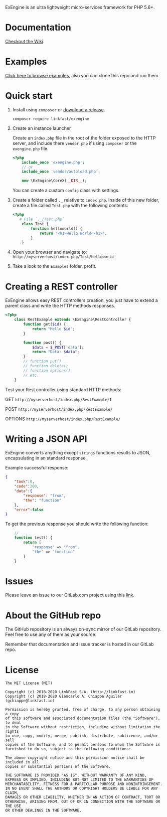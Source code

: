 ExEngine is an ultra lightweight micro-services framework for PHP 5.6+.

Documentation
===

[Checkout the Wiki](https://gitlab.com/linkfast/oss/exengine/wikis/home).

Examples
===

[Click here to browse examples](https://gitlab.com/linkfast/oss/exengine/-/tree/master/examples), also
you can clone this repo and run them.

Quick start
===

1. Install using `composer` or 
[download a release](https://gitlab.com/linkfast/oss/exengine/-/releases).

    ```
    composer require linkfast/exengine
    ````

2. Create an instance launcher

    Create an `index.php` file in the root of the folder exposed to the HTTP server, 
    and include there `vendor.php` if using `composer` or the `exengine.php` file.

    ```php
    <?php
        include_once 'exengine.php';
        // or
        include_once 'vendor/autoload.php';

        new \ExEngine\CoreX(__DIR__);
    ```
    
    You can create a custom `config` class with settings. 

3. Create a folder called `._` relative to `index.php`. Inside of this new folder, 
create a file called `Test.php` with the following contents:

    ```php
    <?php
       # File ´._/Test.php´
        class Test {
            function helloworld() {
                return "<h1>Hello World</h1>";
            }
        }
    ```

4. Open your browser and navigate to: `http://myserverhost/index.php/Test/helloworld`

5. Take a look to the `Examples` folder, profit.

Creating a REST controller
===

ExEngine allows easy REST controllers creation, you just have to extend a parent class and write the HTTP methods responses.

```php
<?php
    class RestExample extends \ExEngine\RestController {
        function get($id) {
            return "Hello $id";
        }

        function post() {
            $data = $_POST['data'];
            return "Data: $data";
        }
        // function put()
        // function delete()
        // function options()
        // etc.
    }
```

Test your Rest controller using standard HTTP methods: 

GET `http://myserverhost/index.php/RestExample/1`

POST `http://myserverhost/index.php/RestExample/`

OPTIONS `http://myserverhost/index.php/RestExample/`

Writing a JSON API
===

ExEngine converts anything except `strings` functions results to JSON, encapsulating in an standard response.

Example successful response:
```json
{
    "took":0,
    "code":200,
    "data":{
        "response": "from",
        "the": "function"
    },
    "error":false
}
```

To get the previous response you should write the following function:

```php
    // ...
    function test() {
        return [
            "response" => "from",
            "the" => "function"
        ]
    }
```

Issues
===

Please leave an issue to our GitLab.com project using this [link](https://gitlab.com/linkfast/oss/exengine/issues/new).

About the GitHub repo
===

The GitHub repository is an always on-sync mirror of our GitLab repository. Feel free to use any of them as your source.

Remember that documentation and issue tracker is hosted in our GitLab repo.

License
===

```
The MIT License (MIT)

Copyright (c) 2018-2020 LinkFast S.A. (http://linkfast.io)
Copyright (c) 2018-2020 Giancarlo A. Chiappe Aguilar (gchiappe@linkfast.io)

Permission is hereby granted, free of charge, to any person obtaining a copy
of this software and associated documentation files (the "Software"), to deal
in the Software without restriction, including without limitation the rights
to use, copy, modify, merge, publish, distribute, sublicense, and/or sell
copies of the Software, and to permit persons to whom the Software is
furnished to do so, subject to the following conditions:

The above copyright notice and this permission notice shall be included in all
copies or substantial portions of the Software.

THE SOFTWARE IS PROVIDED "AS IS", WITHOUT WARRANTY OF ANY KIND,
EXPRESS OR IMPLIED, INCLUDING BUT NOT LIMITED TO THE WARRANTIES OF
MERCHANTABILITY, FITNESS FOR A PARTICULAR PURPOSE AND NONINFRINGEMENT.
IN NO EVENT SHALL THE AUTHORS OR COPYRIGHT HOLDERS BE LIABLE FOR ANY CLAIM,
DAMAGES OR OTHER LIABILITY, WHETHER IN AN ACTION OF CONTRACT, TORT OR
OTHERWISE, ARISING FROM, OUT OF OR IN CONNECTION WITH THE SOFTWARE OR THE USE
OR OTHER DEALINGS IN THE SOFTWARE.
```